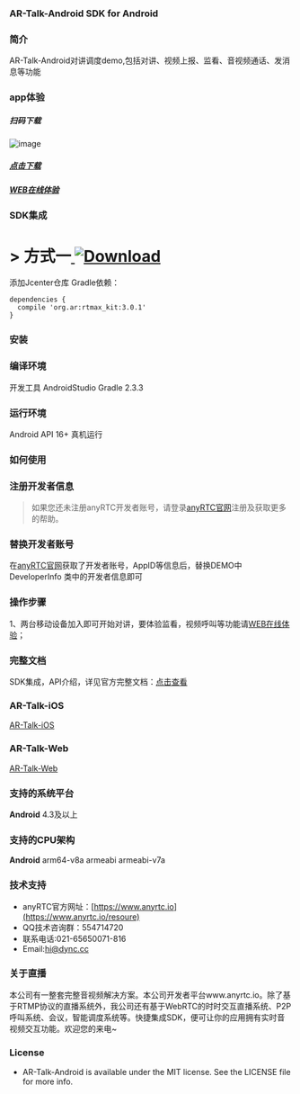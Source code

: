 



### AR-Talk-Android SDK for Android
### 简介
AR-Talk-Android对讲调度demo,包括对讲、视频上报、监看、音视频通话、发消息等功能



### app体验

##### 扫码下载
![image](https://www.pgyer.com/app/qrcode/GVI3)
##### [点击下载](https://www.pgyer.com/GVI3)
##### [WEB在线体验](https://beyond.anyrtc.io/demo/dispatch)

### SDK集成

# > 方式一[ ![Download](https://api.bintray.com/packages/dyncanyrtc/ar_dev/rtmax/images/download.svg) ](https://bintray.com/dyncanyrtc/ar_dev/rtmax/_latestVersion)
添加Jcenter仓库 Gradle依赖：

```
dependencies {
  compile 'org.ar:rtmax_kit:3.0.1'
}
```

### 安装

### 编译环境

开发工具 AndroidStudio
Gradle 2.3.3

### 运行环境

Android API 16+
真机运行

### 如何使用

### 注册开发者信息

>如果您还未注册anyRTC开发者账号，请登录[anyRTC官网](http://www.anyrtc.io)注册及获取更多的帮助。

### 替换开发者账号
在[anyRTC官网](http://www.anyrtc.io)获取了开发者账号，AppID等信息后，替换DEMO中
DeveloperInfo 类中的开发者信息即可

### 操作步骤

1、两台移动设备加入即可开始对讲，要体验监看，视频呼叫等功能请[WEB在线体验](https://beyond.anyrtc.io/demo/dispatch)；


### 完整文档
SDK集成，API介绍，详见官方完整文档：[点击查看](https://docs.anyrtc.io/v1/RTMAX/android.html)

### AR-Talk-iOS

[AR-Talk-iOS](https://github.com/anyRTC/AR-Talk-iOS)

### AR-Talk-Web

[AR-Talk-Web](https://github.com/anyRTC/AR-Talk-Web)


### 支持的系统平台
**Android** 4.3及以上

### 支持的CPU架构
**Android** arm64-v8a  armeabi armeabi-v7a



### 技术支持
- anyRTC官方网址：[https://www.anyrtc.io](https://www.anyrtc.io/resoure)
- QQ技术咨询群：554714720
- 联系电话:021-65650071-816
- Email:hi@dync.cc


### 关于直播

本公司有一整套完整音视频解决方案。本公司开发者平台www.anyrtc.io。除了基于RTMP协议的直播系统外，我公司还有基于WebRTC的时时交互直播系统、P2P呼叫系统、会议，智能调度系统等。快捷集成SDK，便可让你的应用拥有实时音视频交互功能。欢迎您的来电~

### License

- AR-Talk-Android is available under the MIT license. See the LICENSE file for more info.





   



 
